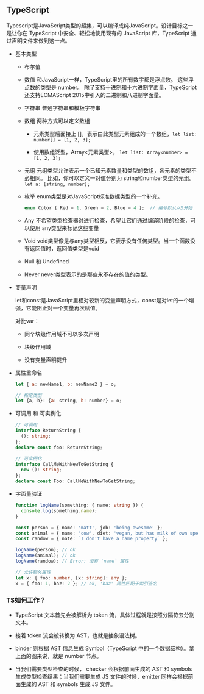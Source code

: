 ## TypeScript

Typescript是JavaScript类型的超集，可以编译成纯JavaScript。设计目标之一是让你在 TypeScript 中安全、轻松地使用现有的 JavaScript 库，TypeScript 通过声明文件来做到这一点。

* 基本类型

  - 布尔值

  - 数值 和JavaScript一样，TypeScript里的所有数字都是浮点数。 这些浮点数的类型是 number。 除了支持十进制和十六进制字面量，TypeScript还支持ECMAScript 2015中引入的二进制和八进制字面量。

  - 字符串 普通字符串和模板字符串

  - 数组 两种方式可以定义数组

    + 元素类型后面接上 []，表示由此类型元素组成的一个数组，`let list: number[] = [1, 2, 3];`

    + 使用数组泛型，Array<元素类型>， `let list: Array<number> = [1, 2, 3];`

  - 元组 元组类型允许表示一个已知元素数量和类型的数组，各元素的类型不必相同。 比如，你可以定义一对值分别为 string和number类型的元组。 `let a: [string, number];`

  - 枚举 enum类型是对JavaScript标准数据类型的一个补充。 

    ```js
    enum Color { Red = 1, Green = 2, Blue = 4 };  // 编号默认从0开始
    ```

  - Any 不希望类型检查器对进行检查，希望让它们通过编译阶段的检查，可以使用 any类型来标记这些变量

  - Void void类型像是与any类型相反，它表示没有任何类型。当一个函数没有返回值时，返回值类型是void

  - Null 和 Undefined

  - Never never类型表示的是那些永不存在的值的类型。

* 变量声明

  let和const是JavaScript里相对较新的变量声明方式，const是对let的一个增强，它能阻止对一个变量再次赋值。

  对比var：
  
  - 同个块级作用域不可以多次声明
  
  - 块级作用域
  
  - 没有变量声明提升

* 属性重命名

  ```js
  let { a: newName1, b: newName2 } = o;

  // 指定类型
  let {a, b}: {a: string, b: number} = o;
  ```

* 可调用 和 可实例化

  ```ts
  // 可调用
  interface ReturnString {
    (): string;
  };
  declare const foo: ReturnString;

  // 可实例化
  interface CallMeWithNewToGetString {
    new (): string;
  };
  declare const Foo: CallMeWithNewToGetString;
  ```

* 字面量验证

  ```ts
  function logName(something: { name: string }) {
    console.log(something.name);
  }

  const person = { name: 'matt', job: 'being awesome' };
  const animal = { name: 'cow', diet: 'vegan, but has milk of own specie' };
  const randow = { note: `I don't have a name property` };

  logName(person); // ok
  logName(animal); // ok
  logName(randow); // Error: 没有 `name` 属性

  // 允许额外属性
  let x: { foo: number, [x: string]: any };
  x = { foo: 1, baz: 2 }; // ok, 'baz' 属性匹配于索引签名
  ```

### TS如何工作？

* TypeScript 文本首先会被解析为 token 流，具体过程就是按照分隔符去分割文本。

* 接着 token 流会被转换为 AST，也就是抽象语法树。

* binder 则根据 AST 信息生成 Symbol（TypeScript 中的一个数据结构）。拿上面的图来说，就是 number 节点。

* 当我们需要类型检查的时候， checker 会根据前面生成的 AST 和 symbols 生成类型检查结果；当我们需要生成 JS 文件的时候，emitter 同样会根据前面生成的 AST 和 symbols 生成 JS 文件。
